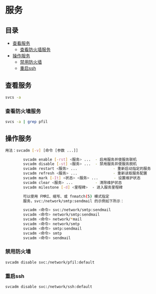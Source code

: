 # 服务

## 目录

-   [查看服务](#查看服务)
    -   [查看防火墙服务](#查看防火墙服务)
-   [操作服务](#操作服务)
    -   [禁用防火墙](#禁用防火墙)
    -   [重启ssh](#重启ssh)

## 查看服务

```bash
svcs -a
```

### 查看防火墙服务

```bash
svcs -a | grep pfil
```

## 操作服务

```bash
用法：svcadm [-v] [命令 [参数 ...]]

        svcadm enable [-rst] <服务> ...  - 启用服务并使服务联机
        svcadm disable [-st] <服务> ...  - 禁用服务并使服务脱机
        svcadm restart <服务> ...                - 重新启动指定的服务
        svcadm refresh <服务> ...                - 重新读取服务配置
        svcadm mark [-It] <状态> <服务> ...       - 设置维护状态
        svcadm clear <服务> ...          - 清除维护状态
        svcadm milestone [-d] <里程碑>  - 进入服务里程碑

        可以使用 FMRI、缩写、或 fnmatch(5) 模式指定
        服务，svc:/network/smtp:sendmail 的示例如下所示：

        svcadm <命令> svc:/network/smtp:sendmail
        svcadm <命令> network/smtp:sendmail
        svcadm <命令> network/*mail
        svcadm <命令> network/smtp
        svcadm <命令> smtp:sendmail
        svcadm <命令> smtp
        svcadm <命令> sendmail

```

### 禁用防火墙

```bash
svcadm disable svc:/network/pfil:default
```

### 重启ssh

```bash
svcadm disable svc:/network/ssh:default
```
